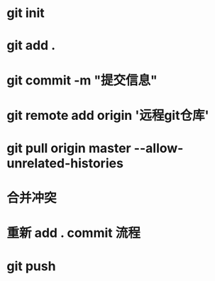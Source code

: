 # git init
# git add .
# git commit -m "提交信息"
# git remote add origin '远程git仓库'
# git pull origin master --allow-unrelated-histories
# 合并冲突
# 重新 add . commit 流程
# git push